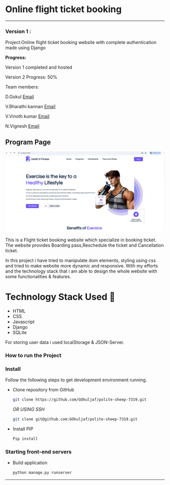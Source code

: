 # Online flight ticket booking

-----
### Version 1 : 
Project:Online flight ticket booking website with complete authentication made using Django

**Progress:**

Version 1 completed and hosted

Version 2 Progress: 50%

Team members:

D.Gokul
[Email](gokul241810@gmail.com)

V.Bharathi kannan
[Email](chillchinni24@gmail.com)

V.Vinoth kumar
[Email](vinothv2003@gmail.com)

N.Vignesh
[Email](vigneshnarayanan1711@gmail.com)

## Program Page
![HomePage](https://github.com/GOkuljaf/fitflex/blob/main/src/assets/img/Home_page.png)


This is a Flight ticket booking website which specialize in booking ticket. The website provides Boarding pass,Reschedule the ticket and Cancellation ticket.

In this project i have tried to manipulate dom elements, styling using css and tried to make website more dynamic and responsive. With my efforts and the technology stack that  i am able to design the whole website with some functionalities & features.


# Technology Stack Used 🌟
* HTML
* CSS
* Javascript
* Django
* SQLite

For storing user data i used localStorage & JSON-Server.

### How to run the Project
### Install

Follow the following steps to get development environment running.

* Clone repository from GitHub

  ```bash
  git clone https://github.com/GOkuljaf/polite-sheep-7319.git
  ```

   _OR USING SSH_

  ```bash
  git clone git@github.com:GOkuljaf/polite-sheep-7319.git
  ```

* Install PIP

   ```bash
   Pip install
   ```


### Starting front-end servers

* Build application

  ```bash
  python manage.py runserver
  ```
---
